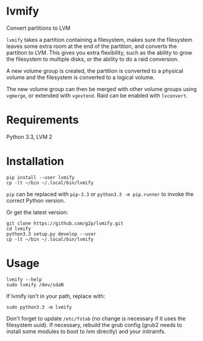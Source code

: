 # lvmify

Convert partitions to LVM

`lvmify` takes a partition containing a filesystem, makes sure the
filesystem leaves some extra room at the end of the partition, and
converts the partition to LVM. This gives you extra flexibility,
such as the ability to grow the filesystem to multiple disks, or
the ability to do a raid conversion.

A new volume group is created, the partition is converted to a physical
volume and the filesystem is converted to a logical volume.

The new volume group can then be merged with other volume groups using
`vgmerge`, or extended with `vgextend`. Raid can be enabled with
`lvconvert`.

# Requirements

Python 3.3, LVM 2

# Installation

    pip install --user lvmify
    cp -lt ~/bin ~/.local/bin/lvmify

`pip` can be replaced with `pip-3.3` or `python3.3 -m pip.runner` to
invoke the correct Python version.

Or get the latest version:

    git clone https://github.com/g2p/lvmify.git
    cd lvmify
    python3.3 setup.py develop --user
    cp -lt ~/bin ~/.local/bin/lvmify

# Usage

    lvmify --help
    sudo lvmify /dev/sdaN

If lvmify isn't in your path, replace with:

    sudo python3.3 -m lvmify

Don't forget to update `/etc/fstab` (no change is necessary if it uses
the filesystem uuid). If necessary, rebuild the grub config (grub2
needs to install some modules to boot to lvm directly) and your
initramfs.

